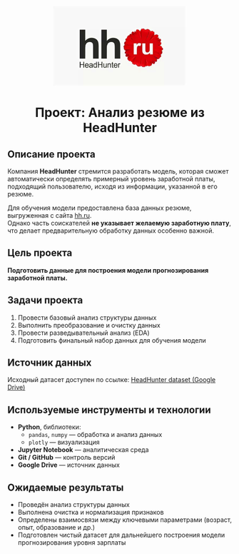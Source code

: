 <center> <img src = https://raw.githubusercontent.com/AndreyRysistov/DatasetsForPandas/main/hh%20label.jpg alt="drawing" style="width:300px;">

#  Проект: Анализ резюме из HeadHunter </center>


## Описание проекта

 Компания **HeadHunter** стремится разработать модель, которая сможет автоматически определять примерный уровень заработной платы, подходящий пользователю, исходя из информации, указанной в его резюме.

Для обучения модели предоставлена база данных резюме, выгруженная с сайта [hh.ru](https://hh.ru).  
Однако часть соискателей **не указывает желаемую заработную плату**, что делает предварительную обработку данных особенно важной.



## Цель проекта

**Подготовить данные для построения модели прогнозирования заработной платы.**


## Задачи проекта

1. Провести базовый анализ структуры данных  
2. Выполнить преобразование и очистку данных 
3. Провести разведывательный анализ (EDA)  
4. Подготовить финальный набор данных для обучения модели


## Источник данных

Исходный датасет доступен по ссылке:  [HeadHunter dataset (Google Drive)](https://drive.google.com/file/d/1Kb78mAWYKcYlellTGhIjPI-bCcKbGuTn/view)


## Используемые инструменты и технологии

- **Python**, библиотеки:
  - `pandas`, `numpy` — обработка и анализ данных  
  - `plotly` — визуализация  
- **Jupyter Notebook** — аналитическая среда  
- **Git / GitHub** — контроль версий  
- **Google Drive** — источник данных  


## Ожидаемые результаты

- Проведён анализ структуры данных  
- Выполнена очистка и нормализация признаков  
- Определены взаимосвязи между ключевыми параметрами (возраст, опыт, образование и др.)  
- Подготовлен чистый датасет для дальнейшего построения модели прогнозирования уровня зарплаты  




